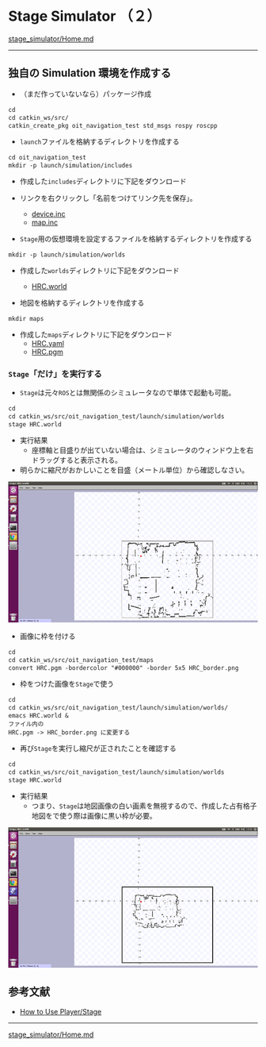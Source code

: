 # Stage Simulator （２）

[stage_simulator/Home.md](Home.md)

---

## 独自の Simulation 環境を作成する

- （まだ作っていないなら）パッケージ作成

```shell
cd
cd catkin_ws/src/
catkin_create_pkg oit_navigation_test std_msgs rospy roscpp
```

- `launch`ファイルを格納するディレクトリを作成する

```shell
cd oit_navigation_test
mkdir -p launch/simulation/includes
```

- 作成した`includes`ディレクトリに下記をダウンロード
- リンクを右クリックし「名前をつけてリンク先を保存」。

  - [device.inc](./stage_simulator/device.inc)
  - [map.inc](./stage_simulator/map.inc)

- `Stage`用の仮想環境を設定するファイルを格納するディレクトリを作成する

```shell
mkdir -p launch/simulation/worlds
```

- 作成した`worlds`ディレクトリに下記をダウンロード

  - [HRC.world](./stage_simulator/HRC.world)

- 地図を格納するディレクトリを作成する

```shell
mkdir maps
```

- 作成した`maps`ディレクトリに下記をダウンロード
  - [HRC.yaml](./stage_simulator/HRC.yaml)
  - [HRC.pgm](./stage_simulator/HRC.pgm)

### `Stage`「だけ」を実行する

- `Stage`は元々`ROS`とは無関係のシミュレータなので単体で起動も可能。

```shell
cd
cd catkin_ws/src/oit_navigation_test/launch/simulation/worlds
stage HRC.world
```

- 実行結果
  - 座標軸と目盛りが出ていない場合は、シミュレータのウィンドウ上を右ドラッグすると表示される。
- 明らかに縮尺がおかしいことを目盛（メートル単位）から確認しなさい。

![2017-12-18_10-23-44.png](2017-12-18_10-23-44.png)

- 画像に枠を付ける

```shell
cd
cd catkin_ws/src/oit_navigation_test/maps
convert HRC.pgm -bordercolor "#000000" -border 5x5 HRC_border.png
```

- 枠をつけた画像を`Stage`で使う

```shell
cd
cd catkin_ws/src/oit_navigation_test/launch/simulation/worlds/
emacs HRC.world &
ファイル内の
HRC.pgm -> HRC_border.png に変更する
```

- 再び`Stage`を実行し縮尺が正されたことを確認する

```shell
cd
cd catkin_ws/src/oit_navigation_test/launch/simulation/worlds
stage HRC.world
```

- 実行結果
  - つまり、`Stage`は地図画像の白い画素を無視するので、作成した占有格子地図をで使う際は画像に黒い枠が必要。

![2017-12-18_10-35-48.png](2017-12-18_10-35-48.png)

## 参考文献

- [How to Use Player/Stage](http://player-stage-manual.readthedocs.io/en/stable/)

---

[stage_simulator/Home.md](Home.md)
